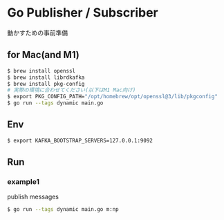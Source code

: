 # Go Publisher / Subscriber

動かすための事前準備

## for Mac(and M1)

```bash
$ brew install openssl
$ brew install librdkafka
$ brew install pkg-config
# 実際の環境に合わせてください(以下はM1 Mac向け)
$ export PKG_CONFIG_PATH="/opt/homebrew/opt/openssl@3/lib/pkgconfig"
$ go run --tags dynamic main.go
```

## Env 

```bash
$ export KAFKA_BOOTSTRAP_SERVERS=127.0.0.1:9092
```

## Run 

### example1 

publish messages

```bash
$ go run --tags dynamic main.go m:np
```

